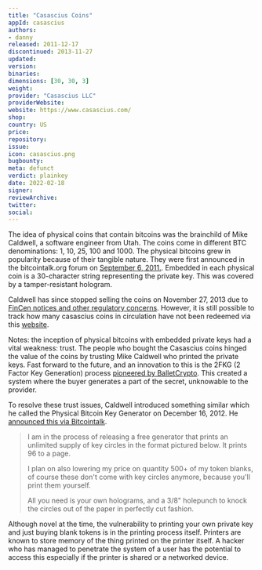 ```yaml
---
title: "Casascius Coins"
appId: casascius
authors:
- danny
released: 2011-12-17
discontinued: 2013-11-27
updated: 
version: 
binaries: 
dimensions: [30, 30, 3]
weight: 
provider: "Casascius LLC"
providerWebsite: 
website: https://www.casascius.com/
shop: 
country: US
price: 
repository: 
issue: 
icon: casascius.png
bugbounty: 
meta: defunct
verdict: plainkey
date: 2022-02-18
signer: 
reviewArchive: 
twitter: 
social: 
---
```


The idea of physical coins that contain bitcoins was the brainchild of Mike Caldwell, a software engineer from Utah. The coins come in different BTC denominations: 1, 10, 25, 100 and 1000. The physical bitcoins grew in popularity because of their tangible nature. They were first announced in the bitcointalk.org forum on [September 6, 2011.](https://bitcointalk.org/index.php?topic=41892.msg509883#msg509883). Embedded in each physical coin is a 30-character string representing the private key. This was covered by a tamper-resistant hologram.

Caldwell has since stopped selling the coins on November 27, 2013 due to [FinCen notices and other regulatory concerns](https://www.reuters.com/article/bitcoin-letters-idUSL2N0JW1YP20131217). However, it is still possible to track how many casascius coins in circulation have not been redeemed via this [website](https://casascius.uberbills.com/).

Notes: the inception of physical bitcoins with embedded private keys had a vital weakness: trust. The people who bought the Casascius coins hinged the value of the coins by trusting Mike Caldwell who printed the private keys. Fast forward to the future, and an innovation to this is the 2FKG (2 Factor Key Generation) process [pioneered by BalletCrypto](https://www.balletcrypto.com/en/2FKG-graphic/). This created a system where the buyer generates a part of the secret, unknowable to the provider. 

To resolve these trust issues, Caldwell introduced something similar which he called the Physical Bitcoin Key Generator on December 16, 2012. He [announced this via Bitcointalk](https://bitcointalk.org/index.php?topic=131088.0). 

> I am in the process of releasing a free generator that prints an unlimited supply of key circles in the format pictured below.  It prints 96 to a page.
>
> I plan on also lowering my price on quantity 500+ of my token blanks, of course these don't come with key circles anymore, because you'll print them yourself.
>
> All you need is your own holograms, and a 3/8" holepunch to knock the circles out of the paper in perfectly cut fashion.

Although novel at the time, the vulnerability to printing your own private key and just buying blank tokens is in the printing process itself. Printers are known to store memory of the thing printed on the printer itself. A hacker who has managed to penetrate the system of a user has the potential to access this especially if the printer is shared or a networked device. 